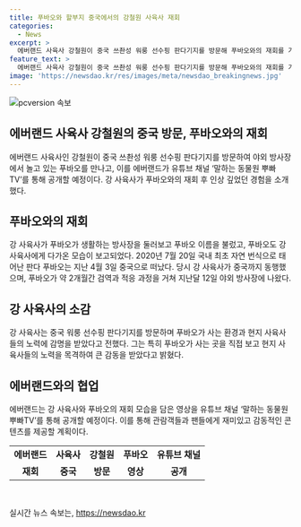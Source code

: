 ```yaml
---
title: 푸바오와 할부지 중국에서의 강철원 사육사 재회
categories:
  - News
excerpt: >
  에버랜드 사육사 강철원이 중국 쓰촨성 워룽 선수핑 판다기지를 방문해 푸바오와의 재회를 가졌다. 이는 4월 이후 첫 만남으로, 푸바오의 생활환경을 직접 확인하고 놀이하는 장면을 담아 유튜브 채널 말하는 동물원 뿌빠TV에서 공개될 예정이다. 푸바오는 중국으로 떠난 후 약 2개월의 검역과 적응기간을 거쳐 지난달 야외 방사장에 나왔는데, 강 사육사는 현지 사육사들의 노력과 푸바오를 위한 환경에 안도한 마음을 밝혔다.
feature_text: >
  에버랜드 사육사 강철원이 중국 쓰촨성 워룽 선수핑 판다기지를 방문해 푸바오와의 재회를 가졌다. 이는 4월 이후 첫 만남으로, 푸바오의 생활환경을 직접 확인하고 놀이하는 장면을 담아 유튜브 채널 말하는 동물원 뿌빠TV에서 공개될 예정이다. 푸바오는 중국으로 떠난 후 약 2개월의 검역과 적응기간을 거쳐 지난달 야외 방사장에 나왔는데, 강 사육사는 현지 사육사들의 노력과 푸바오를 위한 환경에 안도한 마음을 밝혔다.
image: 'https://newsdao.kr/res/images/meta/newsdao_breakingnews.jpg'
---
```


<p><img src="https://newsdao.kr/res/images/meta/newsdao_breakingnews.jpg" alt="pcversion 속보" /></p>

<h2 data-ke-size="size26">에버랜드 사육사 강철원의 중국 방문, 푸바오와의 재회</h2>

<p data-ke-size="size16">에버랜드 사육사인 강철원이 중국 쓰촨성 워룽 선수핑 판다기지를 방문하여 야외 방사장에서 놀고 있는 푸바오를 만나고, 이를 에버랜드가 유튜브 채널 ‘말하는 동물원 뿌빠TV’를 통해 공개할 예정이다. 강 사육사가 푸바오와의 재회 후 인상 깊었던 경험을 소개했다.</p>

<h2 data-ke-size="size24">푸바오와의 재회</h2>

<p data-ke-size="size16">강 사육사가 푸바오가 생활하는 방사장을 둘러보고 푸바오 이름을 불렀고, 푸바오도 강 사육사에게 다가온 모습이 보고되었다. 2020년 7월 20일 국내 최초 자연 번식으로 태어난 판다 푸바오는 지난 4월 3일 중국으로 떠났다. 당시 강 사육사가 중국까지 동행했으며, 푸바오가 약 2개월간 검역과 적응 과정을 거쳐 지난달 12일 야외 방사장에 나왔다.</p>

<h2 data-ke-size="size24">강 사육사의 소감</h2>

<p data-ke-size="size16">강 사육사는 중국 워룽 선수핑 판다기지를 방문하며 푸바오가 사는 환경과 현지 사육사들의 노력에 감명을 받았다고 전했다. 그는 특히 푸바오가 사는 곳을 직접 보고 현지 사육사들의 노력을 목격하여 큰 감동을 받았다고 밝혔다.</p>

<h2 data-ke-size="size24">에버랜드와의 협업</h2>

<p data-ke-size="size16">에버랜드는 강 사육사와 푸바오의 재회 모습을 담은 영상을 유튜브 채널 ‘말하는 동물원 뿌빠TV’를 통해 공개할 예정이다. 이를 통해 관람객들과 팬들에게 재미있고 감동적인 콘텐츠를 제공할 계획이다.</p>

<table>
  <tr>
    <td style="text-align: center; height: 17px;"><b>에버랜드</b></td>
    <td style="text-align: center; height: 17px;"><b>사육사</b></td>
    <td style="text-align: center; height: 17px;"><b>강철원</b></td>
    <td style="text-align: center; height: 17px;"><b>푸바오</b></td>
    <td style="text-align: center; height: 17px;"><b>유튜브 채널</b></td>
  </tr>
  <tr>
    <td style="text-align: center;"><b>재회</b></td>
    <td style="text-align: center;"><b>중국</b></td>
    <td style="text-align: center;"><b>방문</b></td>
    <td style="text-align: center;"><b>영상</b></td>
    <td style="text-align: center;"><b>공개</b></td>
  </tr>
</table>

<p data-ke-size="size16">&nbsp;</p>
실시간 뉴스 속보는, <a href="https://newsdao.kr" rel="dofollow">https://newsdao.kr</a>


